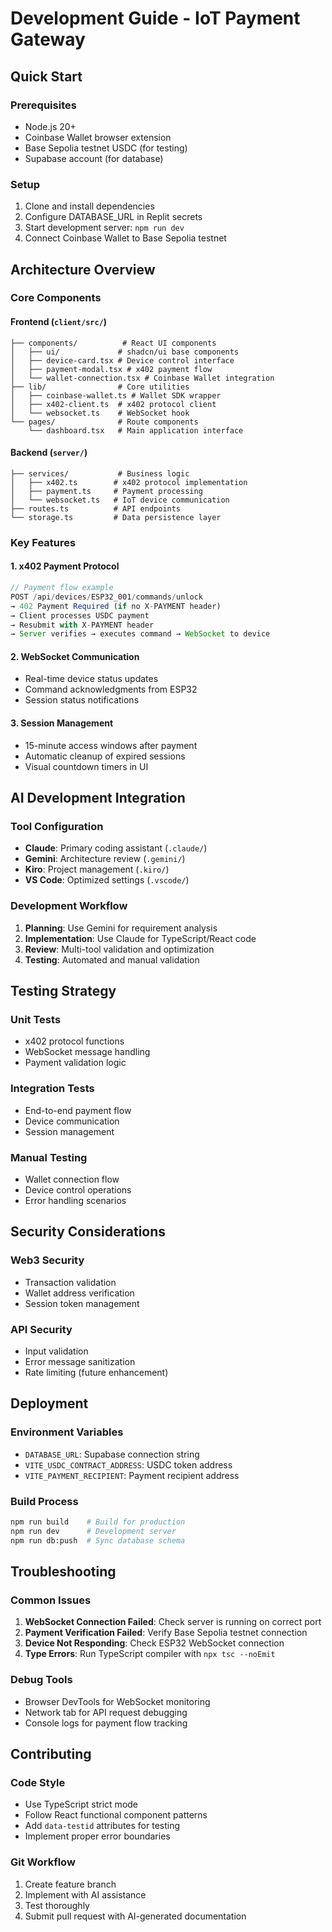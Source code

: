 # Development Guide - IoT Payment Gateway

## Quick Start

### Prerequisites
- Node.js 20+
- Coinbase Wallet browser extension
- Base Sepolia testnet USDC (for testing)
- Supabase account (for database)

### Setup
1. Clone and install dependencies
2. Configure DATABASE_URL in Replit secrets
3. Start development server: `npm run dev`
4. Connect Coinbase Wallet to Base Sepolia testnet

## Architecture Overview

### Core Components

#### Frontend (`client/src/`)
```
├── components/          # React UI components
│   ├── ui/             # shadcn/ui base components
│   ├── device-card.tsx # Device control interface
│   ├── payment-modal.tsx # x402 payment flow
│   └── wallet-connection.tsx # Coinbase Wallet integration
├── lib/                # Core utilities
│   ├── coinbase-wallet.ts # Wallet SDK wrapper
│   ├── x402-client.ts  # x402 protocol client
│   └── websocket.ts    # WebSocket hook
└── pages/              # Route components
    └── dashboard.tsx   # Main application interface
```

#### Backend (`server/`)
```
├── services/           # Business logic
│   ├── x402.ts        # x402 protocol implementation
│   ├── payment.ts     # Payment processing
│   └── websocket.ts   # IoT device communication
├── routes.ts          # API endpoints
└── storage.ts         # Data persistence layer
```

### Key Features

#### 1. x402 Payment Protocol
```typescript
// Payment flow example
POST /api/devices/ESP32_001/commands/unlock
→ 402 Payment Required (if no X-PAYMENT header)
→ Client processes USDC payment
→ Resubmit with X-PAYMENT header
→ Server verifies → executes command → WebSocket to device
```

#### 2. WebSocket Communication
- Real-time device status updates
- Command acknowledgments from ESP32
- Session status notifications

#### 3. Session Management
- 15-minute access windows after payment
- Automatic cleanup of expired sessions
- Visual countdown timers in UI

## AI Development Integration

### Tool Configuration
- **Claude**: Primary coding assistant (`.claude/`)
- **Gemini**: Architecture review (`.gemini/`)
- **Kiro**: Project management (`.kiro/`)
- **VS Code**: Optimized settings (`.vscode/`)

### Development Workflow
1. **Planning**: Use Gemini for requirement analysis
2. **Implementation**: Use Claude for TypeScript/React code
3. **Review**: Multi-tool validation and optimization
4. **Testing**: Automated and manual validation

## Testing Strategy

### Unit Tests
- x402 protocol functions
- WebSocket message handling
- Payment validation logic

### Integration Tests
- End-to-end payment flow
- Device communication
- Session management

### Manual Testing
- Wallet connection flow
- Device control operations
- Error handling scenarios

## Security Considerations

### Web3 Security
- Transaction validation
- Wallet address verification
- Session token management

### API Security
- Input validation
- Error message sanitization
- Rate limiting (future enhancement)

## Deployment

### Environment Variables
- `DATABASE_URL`: Supabase connection string
- `VITE_USDC_CONTRACT_ADDRESS`: USDC token address
- `VITE_PAYMENT_RECIPIENT`: Payment recipient address

### Build Process
```bash
npm run build    # Build for production
npm run dev      # Development server
npm run db:push  # Sync database schema
```

## Troubleshooting

### Common Issues
1. **WebSocket Connection Failed**: Check server is running on correct port
2. **Payment Verification Failed**: Verify Base Sepolia testnet connection
3. **Device Not Responding**: Check ESP32 WebSocket connection
4. **Type Errors**: Run TypeScript compiler with `npx tsc --noEmit`

### Debug Tools
- Browser DevTools for WebSocket monitoring
- Network tab for API request debugging
- Console logs for payment flow tracking

## Contributing

### Code Style
- Use TypeScript strict mode
- Follow React functional component patterns
- Add `data-testid` attributes for testing
- Implement proper error boundaries

### Git Workflow
1. Create feature branch
2. Implement with AI assistance
3. Test thoroughly
4. Submit pull request with AI-generated documentation